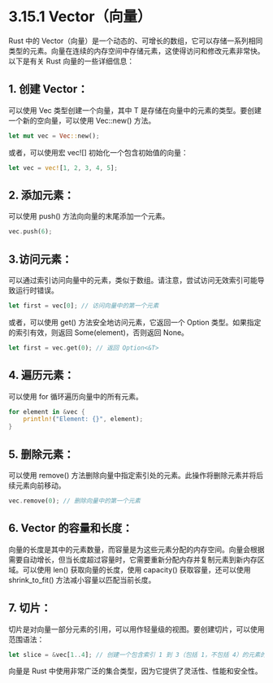 # 3.15.1 Vector（向量）

Rust 中的  Vector（向量）是一个动态的、可增长的数组，它可以存储一系列相同类型的元素。向量在连续的内存空间中存储元素，这使得访问和修改元素非常快。以下是有关 Rust 向量的一些详细信息：

## 1. 创建 Vector：

可以使用 Vec<T> 类型创建一个向量，其中 T 是存储在向量中的元素的类型。要创建一个新的空向量，可以使用 Vec::new() 方法。

```rust
let mut vec = Vec::new();
```

或者，可以使用宏 vec![] 初始化一个包含初始值的向量：

```rust
let vec = vec![1, 2, 3, 4, 5];
```

## 2. 添加元素：

可以使用 push() 方法向向量的末尾添加一个元素。
```rust
vec.push(6);
```

## 3.访问元素：

可以通过索引访问向量中的元素，类似于数组。请注意，尝试访问无效索引可能导致运行时错误。

```rust
let first = vec[0]; // 访问向量中的第一个元素
```

或者，可以使用 get() 方法安全地访问元素，它返回一个 Option 类型。如果指定的索引有效，则返回 Some(element)，否则返回 None。

```rust
let first = vec.get(0); // 返回 Option<&T>
```

## 4. 遍历元素：

可以使用 for 循环遍历向量中的所有元素。

```rust
for element in &vec {
    println!("Element: {}", element);
}
```

## 5. 删除元素：

可以使用 remove() 方法删除向量中指定索引处的元素。此操作将删除元素并将后续元素向前移动。

```rust
vec.remove(0); // 删除向量中的第一个元素
```

## 6. Vector 的容量和长度：

向量的长度是其中的元素数量，而容量是为这些元素分配的内存空间。向量会根据需要自动增长，但当长度超过容量时，它需要重新分配内存并复制元素到新内存区域。可以使用 len() 获取向量的长度，使用 capacity() 获取容量，还可以使用 shrink_to_fit() 方法减小容量以匹配当前长度。

## 7. 切片：

切片是对向量一部分元素的引用，可以用作轻量级的视图。要创建切片，可以使用范围语法：
```rust
let slice = &vec[1..4]; // 创建一个包含索引 1 到 3（包括 1，不包括 4）的元素的切片
```

向量是 Rust 中使用非常广泛的集合类型，因为它提供了灵活性、性能和安全性。

